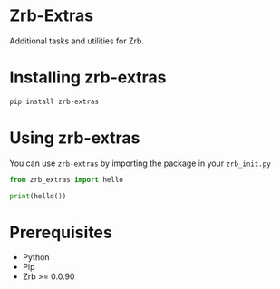 # Zrb-Extras

Additional tasks and utilities for Zrb.

# Installing zrb-extras

```bash
pip install zrb-extras
```

# Using zrb-extras

You can use `zrb-extras` by importing the package in your `zrb_init.py`

```python
from zrb_extras import hello

print(hello())
```

# Prerequisites

- Python
- Pip
- Zrb >= 0.0.90
